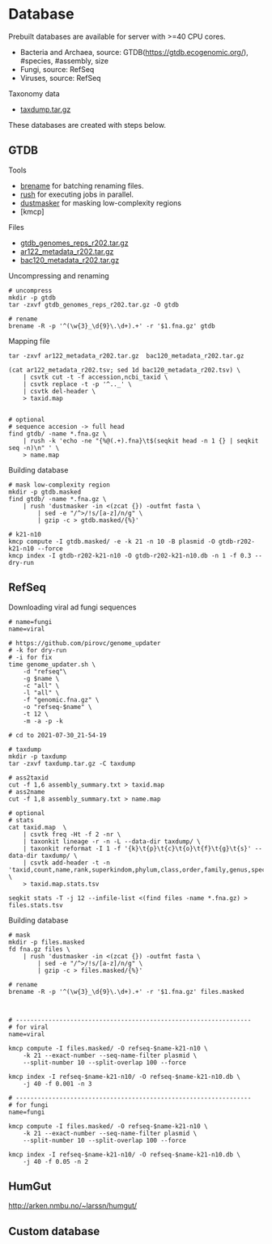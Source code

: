 # Database

Prebuilt databases are available for server with >=40 CPU cores.

- Bacteria and Archaea, source: GTDB(https://gtdb.ecogenomic.org/), #species, #assembly, size
- Fungi, source: RefSeq
- Viruses, source: RefSeq

Taxonomy data

- [taxdump.tar.gz]()


These databases are created with steps below.

## GTDB

Tools

- [brename](https://github.com/shenwei356/brename/releases) for batching renaming files.
- [rush](https://github.com/shenwei356/rush/releases) for executing jobs in parallel.
- [dustmasker](https://ftp.ncbi.nlm.nih.gov/blast/executables/blast+/LATEST/) for masking low-complexity regions
- [kmcp]

Files

 - [gtdb_genomes_reps_r202.tar.gz](https://data.ace.uq.edu.au/public/gtdb/data/releases/release202/202.0/genomic_files_reps/gtdb_genomes_reps_r202.tar.gz)
 - [ar122_metadata_r202.tar.gz](https://data.ace.uq.edu.au/public/gtdb/data/releases/release202/202.0/ar122_metadata_r202.tar.gz)
 - [bac120_metadata_r202.tar.gz](https://data.ace.uq.edu.au/public/gtdb/data/releases/release202/202.0/bac120_metadata_r202.tar.gz)

Uncompressing and renaming
 
    # uncompress
    mkdir -p gtdb
    tar -zxvf gtdb_genomes_reps_r202.tar.gz -O gtdb
    
    # rename
    brename -R -p '^(\w{3}_\d{9}\.\d+).+' -r '$1.fna.gz' gtdb    
  
Mapping file

    tar -zxvf ar122_metadata_r202.tar.gz  bac120_metadata_r202.tar.gz
    
    (cat ar122_metadata_r202.tsv; sed 1d bac120_metadata_r202.tsv) \
        | csvtk cut -t -f accession,ncbi_taxid \
        | csvtk replace -t -p '^.._' \
        | csvtk del-header \
        > taxid.map

        
    # optional    
    # sequence accesion -> full head
    find gtdb/ -name *.fna.gz \
        | rush -k 'echo -ne "{%@(.+).fna}\t$(seqkit head -n 1 {} | seqkit seq -n)\n" ' \
        > name.map
        
Building database

    # mask low-complexity region
    mkdir -p gtdb.masked
    find gtdb/ -name *.fna.gz \
        | rush 'dustmasker -in <(zcat {}) -outfmt fasta \
            | sed -e "/^>/!s/[a-z]/n/g" \
            | gzip -c > gtdb.masked/{%}'
    
    # k21-n10
    kmcp compute -I gtdb.masked/ -e -k 21 -n 10 -B plasmid -O gtdb-r202-k21-n10 --force
    kmcp index -I gtdb-r202-k21-n10 -O gtdb-r202-k21-n10.db -n 1 -f 0.3 --dry-run


## RefSeq

Downloading viral ad fungi sequences

    # name=fungi
    name=viral
    
    # https://github.com/pirovc/genome_updater
    # -k for dry-run
    # -i for fix
    time genome_updater.sh \
        -d "refseq"\
        -g $name \
        -c "all" \
        -l "all" \
        -f "genomic.fna.gz" \
        -o "refseq-$name" \
        -t 12 \
        -m -a -p -k

    # cd to 2021-07-30_21-54-19
        
    # taxdump
    mkdir -p taxdump
    tar -zxvf taxdump.tar.gz -C taxdump
    
    # ass2taxid
    cut -f 1,6 assembly_summary.txt > taxid.map    
    # ass2name
    cut -f 1,8 assembly_summary.txt > name.map
        
    # optional
    # stats
    cat taxid.map  \
        | csvtk freq -Ht -f 2 -nr \
        | taxonkit lineage -r -n -L --data-dir taxdump/ \
        | taxonkit reformat -I 1 -f '{k}\t{p}\t{c}\t{o}\t{f}\t{g}\t{s}' --data-dir taxdump/ \
        | csvtk add-header -t -n 'taxid,count,name,rank,superkindom,phylum,class,order,family,genus,species' \
        > taxid.map.stats.tsv
    
    seqkit stats -T -j 12 --infile-list <(find files -name *.fna.gz) > files.stats.tsv
        
Building database

    # mask
    mkdir -p files.masked
    fd fna.gz files \
        | rush 'dustmasker -in <(zcat {}) -outfmt fasta \
            | sed -e "/^>/!s/[a-z]/n/g" \
            | gzip -c > files.masked/{%}'
            
    # rename
    brename -R -p '^(\w{3}_\d{9}\.\d+).+' -r '$1.fna.gz' files.masked   
    
    
    
    # -----------------------------------------------------------------
    # for viral
    name=viral
    
    kmcp compute -I files.masked/ -O refseq-$name-k21-n10 \
        -k 21 --exact-number --seq-name-filter plasmid \
        --split-number 10 --split-overlap 100 --force
      
    kmcp index -I refseq-$name-k21-n10/ -O refseq-$name-k21-n10.db \
        -j 40 -f 0.001 -n 3
    
    # -----------------------------------------------------------------
    # for fungi
    name=fungi
    
    kmcp compute -I files.masked/ -O refseq-$name-k21-n10 \
        -k 21 --exact-number --seq-name-filter plasmid \
        --split-number 10 --split-overlap 100 --force
      
    kmcp index -I refseq-$name-k21-n10/ -O refseq-$name-k21-n10.db \
        -j 40 -f 0.05 -n 2

## HumGut

http://arken.nmbu.no/~larssn/humgut/


## Custom database

